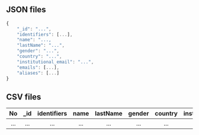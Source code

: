 ## JSON files

```js
{
    "_id": "...",
    "identifiers": [...],
    "name": "...,
    "lastName": "...",
    "gender": "...",
    "country": "...",
    "institutional_email": "...",
    "emails": [...],
    "aliases": [...]
}
```

## CSV files

|No|_id|identifiers|name|lastName|gender|country|institutional_email|emails|aliases|
| :----: | :----: | :----: | :----: | :----: | :----: | :----: | :----: | :----: | :----: |
| ... | ... | ... | ... | ... | ... | ... | ... | ... | ... |
